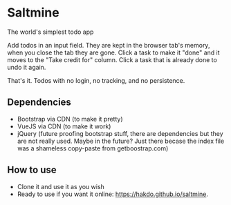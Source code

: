 # Saltmine
The world's simplest todo app

Add todos in an input field. They are kept in the browser tab's memory, when you close the tab they are gone. 
Click a task to make it "done" and it moves to the "Take credit for" column. Click a task that is already done to undo it again. 

That's it. Todos with no login, no tracking, and no persistence. 

## Dependencies
- Bootstrap via CDN (to make it pretty)
- VueJS via CDN (to make it work)
- jQuery (future proofing bootstrap stuff, there are dependencies but they are not really used. Maybe in the future? Just there becase the 
index file was a shameless copy-paste from getboostrap.com)

## How to use
- Clone it and use it as you wish
- Ready to use if you want it online: https://hakdo.github.io/saltmine. 
